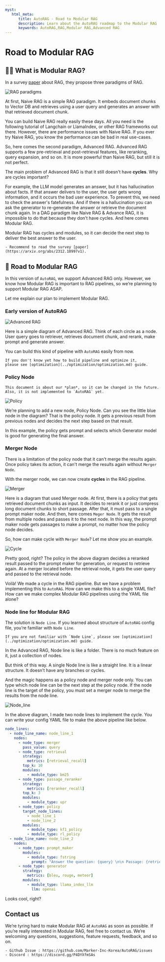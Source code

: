 ```yaml
---
myst:
   html_meta:
      title: AutoRAG - Road to Modular RAG
      description: Learn about the AutoRAG roadmap to the Modular RAG
      keywords: AutoRAG,RAG,Modular RAG,Advanced RAG
---
```

# Road to Modular RAG

## 🤷‍♂️ What is Modular RAG?

In a survey [paper](https://arxiv.org/abs/2312.10997v1) about RAG, they propose three paradigms of RAG.

![RAG paradigms](../_static/roadmap/RAG_paradigms.png)

At first, Naive RAG is a simple RAG paradigm.
It embeds document chunks to Vector DB and retrieves using a user query and generates an answer with that retrieved document chunk.

You can build Naive RAG really easily these days.
All you need is the following tutorial of Langchain or LlamaIndex, or other RAG frameworks out there.
However, there are performance issues with Naive RAG.
If you ever try Naive RAG, you know the performance can be bad in real use-cases.

So, here comes the second paradigm, Advanced RAG.
Advanced RAG supports a few pre-retrieval and post-retrieval features, like reranking, query expansion, and so on.
It is more powerful than Naive RAG, but still it is not perfect.

The main problem of Advanced RAG is that it still doesn't have **cycles**. Why are cycles important?

For example, the LLM model generates an answer, but it has hallucination about facts.
If that answer delivers to the user, the user gets wrong information, and it occurs the bad user experience.
To prevent this, we need to check the answer's fatefulness.
And if there is a hallucination you can ask the generator to re-generate the answer or retrieve the document chunk again.
In a DAG paradigm like Naive RAG & Advance RAG, it is impossible to do that because they don't have cycles.
And here comes Modular RAG.

Modular RAG has cycles and modules, so it can decide the next step to deliver the best answer to the user.

```{admonition} Want to know more about Modular RAG?
- Recommend to read the survey [paper](https://arxiv.org/abs/2312.10997v1).
```

## 🚀 Road to Modular RAG

In this version of `AutoRAG`, we support Advanced RAG only.
However, we know how Modular RAG is important to RAG pipelines, so we’re planning to support Modular RAG ASAP.

Let me explain our plan to implement Modular RAG.

### Early version of AutoRAG

![Advanced RAG](../_static/roadmap/advanced_RAG.png)

Here is a simple diagram of Advanced RAG.
Think of each circle as a node.
User query goes to retriever, retrieves document chunk, and rerank, make prompt and generate answer.

You can build this kind of pipeline with `AutoRAG` easily from now.

```{tip}
If you don't know yet how to build pipeline and optimize it,
please see [optimization](../optimization/optimization.md) guide.
```

### Policy Node

```{warning}
This document is about our *plan*, so it can be changed in the future.
Also, it is not implemented to `AutoRAG` yet.
```

![Policy](../_static/roadmap/policy.png)

We’re planning to add a new node, Policy Node.
Can you see the little blue node in the diagram?
That is the policy node.
It gets a previous result from previous nodes and decides the next step based on that result.

In this example, the policy gets prompt and selects which Generator model is good for generating the final answer.

### Merger Node

There is a limitation of the policy node that it can't merge the results again.
Once policy takes its action, it can't merge the results again without `Merger Node`.

With the merger node, we can now create **cycles** in the RAG pipeline.

![Merger](../_static/roadmap/merger.png)

Here is a diagram that used Merger node.
At first, there is a policy that gets retrieved document chunks as input.
It decides to rerank it or just compress long document chunks to short passage.
After that, it must pass to a single prompt maker node.
And then, here comes `Meger Node`.
It gets the result from multiple nodes and passes it to the next node.
In this way, the prompt maker node gets passages to make a prompt, no matter how the policy node decides.

So, how can make cycle with `Merger Node`?
Let me show you an example.

![Cycle](../_static/roadmap/cycle.png)

Pretty good, right?
The policy in the above diagram decides a reranked result passed to the prompt maker for generation,
or request to retrieve again.
At a merger located before the retrieval node, it gets the user query and passed to the retrieval node.

Voilà! We made a cycle in the RAG pipeline.
But we have a problem implementing this to `AutoRAG`.
How can we make this to a single YAML file?
How can we make complex Modular RAG pipelines using the YAML file alone?

### Node line for Modular RAG

The solution is `Node Line`.
If you learned about structure of `AutoRAG` config file, you’re familiar with `Node Line`.

```{admonition} What is Node Line?
If you are not familiar with `Node Line`, please see [optimization](../optimization/optimization.md) guide.
```

In the Advanced RAG, Node line is like a folder.
There is no much feature on it, just a collection of nodes.

But think of this way. A single Node line is like a straight line. It is a linear structure.
It doesn’t have any branches or cycles.

And the magic happens as a policy node and merger node only.
You can type which node line can be the next step at the policy node.
If the node line is the target of the policy, you must set a merger node to merge the results from the node line.

![Node_line](../_static/roadmap/node_line_modular.png)

In the above diagram, I made two node lines to implement the cycle.
You can write your config YAML file to make the above pipeline like below.

```yaml
node_lines:
  - node_line_name: node_line_1
    nodes:
      - node_type: merger
        pass_value: query
      - node_type: retrieval
        strategy:
          metrics: [retrieval_recall]
        top_k: 10
        modules:
          - module_type: bm25
      - node_type: passage_reranker
        strategy:
          metrics: [reranker_recall]
        top_k: 3
        modules:
          - module_type: upr
      - node_type: policy
        target_node_lines:
          - node_line_1
          - node_line_2
        modules:
          - module_type: kf1_policy
          - module_type: rl_policy
  - node_line_name: node_line_2
    nodes:
      - node_type: prompt_maker
        modules:
          - module_type: fstring
            prompt: "Answer the question: {query} \n\n Passage: {retrieved_contents}"
      - node_type: generator
        strategy:
          metrics: [bleu, rouge, meteor]
        modules:
          - module_type: llama_index_llm
            llm: openai
```

Looks cool, right?

## Contact us

We’re tyring hard to make Modular RAG at `AutoRAG` as soon as possible.
If you’re really interested in Modular RAG, feel free to contact us.
We’re welcoming any questions, suggestions, feature requests, feedback, and so on.

```{admonition} Contact
- Github Issue : https://github.com/Marker-Inc-Korea/AutoRAG/issues
- Discord : https://discord.gg/P4DYXfmSAs
```
